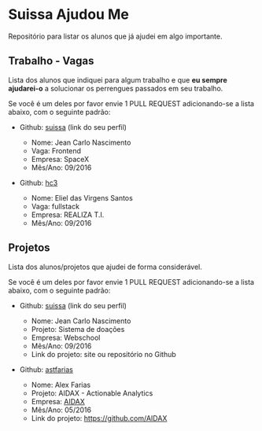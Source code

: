 # Suissa Ajudou Me

Repositório para listar os alunos que já ajudei em algo importante.

## Trabalho - Vagas

Lista dos alunos que indiquei para algum trabalho e que **eu sempre ajudarei-o** a solucionar os perrengues passados em seu trabalho.

Se você é um deles por favor envie 1 PULL REQUEST adicionando-se a lista abaixo, com o seguinte padrão:

- Github: [suissa](https://github.com/suissa/) (link do seu perfil)
  - Nome: Jean Carlo Nascimento
  - Vaga: Frontend
  - Empresa: SpaceX
  - Mês/Ano: 09/2016

- Github: [hc3](https://github.com/hc3)
  - Nome: Eliel das Virgens Santos
  - Vaga: fullstack
  - Empresa: REALIZA T.I.
  - Mês/Ano: 09/2016

## Projetos

Lista dos alunos/projetos que ajudei de forma considerável.

Se você é um deles por favor envie 1 PULL REQUEST adicionando-se a lista abaixo, com o seguinte padrão:

- Github: [suissa](https://github.com/suissa/) (link do seu perfil)
  - Nome: Jean Carlo Nascimento
  - Projeto: Sistema de doações
  - Empresa: Webschool
  - Mês/Ano: 09/2016
  - Link do projeto: site ou repositório no Github

- Github: [astfarias](https://github.com/astfarias/)
  - Nome: Alex Farias
  - Projeto: AIDAX - Actionable Analytics
  - Empresa: [AIDAX](http://www.aidax.com.br)
  - Mês/Ano: 05/2016
  - Link do projeto: https://github.com/AIDAX

